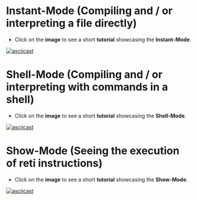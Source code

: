 # Instant-Mode (Compiling and / or interpreting a file directly)

- Click on the **image** to see a short **tutorial** showcasing the **Instant-Mode**.

[![asciicast](https://asciinema.org/a/526584.svg)](https://asciinema.org/a/526584)

<!-- - With the following **cli-options** you won't miss anything when compiling **PicoC** into **RETI-Code**: -->
<!--  -->
<!-- ```bash -->
<!-- ./picoc_compiler most_used_compile_and_interpret_opts /code.picoc -->
<!-- ``` -->

# Shell-Mode (Compiling and / or interpreting with commands in a shell)

- Click on the **image** to see a short **tutorial** showcasing the **Shell-Mode**.

[![asciicast](https://asciinema.org/a/526600.svg)](https://asciinema.org/a/526600)

<!-- - Start the **shell** by passing **no arguments**. To compile **PicoC** into **RETI-Code** use the `compile <cli-options> "<code>";` command (shortcut `cpl`): -->
<!-- ```bash -->
<!-- ./picoc_compiler -->
<!-- PicoC> compile most_used_compile_and_interpret_opts "char bool_val = ('c' < 1 + 2);"; -->
<!-- PicoC> most_used "char bool_val = ('c' < 1 + 2);"; -->
<!-- ``` -->
<!-- - To **save** the **effort** of writing this command with all it's options everytime, one can also use the `most_used "<code>";` command (shortcut `mu`) which executes the command above with the exact **same options**, so only the string with the PicoC-Code has to be passed. -->
<!-- - One can **leave** the **shell** again by typing `quit`. -->

# Show-Mode (Seeing the execution of reti instructions)

- Click on the **image** to see a short **tutorial** showcasing the **Show-Mode**.

[![asciicast](https://asciinema.org/a/526601.svg)](https://asciinema.org/a/526601)
